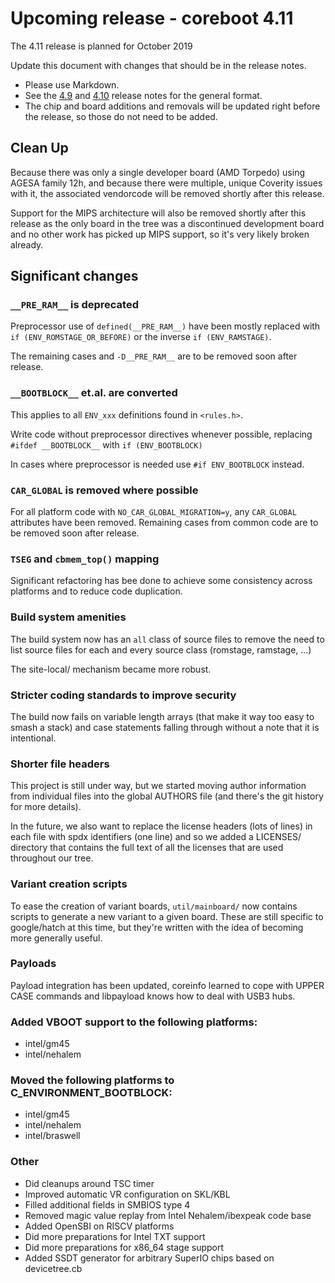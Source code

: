 Upcoming release - coreboot 4.11
================================

The 4.11 release is planned for October 2019

Update this document with changes that should be in the release
notes.
* Please use Markdown.
* See the [4.9](coreboot-4.9-relnotes.md) and [4.10](coreboot-4.10-relnotes.md)
  release notes for the general format.
* The chip and board additions and removals will be updated right
  before the release, so those do not need to be added.

Clean Up
--------
Because there was only a single developer board (AMD Torpedo)
using AGESA family 12h, and because there were multiple,
unique Coverity issues with it, the associated vendorcode will
be removed shortly after this release.

Support for the MIPS architecture will also be removed shortly after
this release as the only board in the tree was a discontinued development
board and no other work has picked up MIPS support, so it's very likely
broken already.

Significant changes
-------------------

### `__PRE_RAM__` is deprecated

Preprocessor use of `defined(__PRE_RAM__)` have been mostly replaced with
`if (ENV_ROMSTAGE_OR_BEFORE)` or the inverse `if (ENV_RAMSTAGE)`.

The remaining cases and `-D__PRE_RAM__` are to be removed soon after release.

### `__BOOTBLOCK__` et.al. are converted

This applies to all `ENV_xxx` definitions found in `<rules.h>`.

Write code without preprocessor directives whenever possible, replacing
`#ifdef __BOOTBLOCK__` with  `if (ENV_BOOTBLOCK)`

In cases where preprocessor is needed use `#if ENV_BOOTBLOCK` instead.

### `CAR_GLOBAL` is removed where possible

For all platform code with `NO_CAR_GLOBAL_MIGRATION=y`, any `CAR_GLOBAL`
attributes have been removed. Remaining cases from common code are to be
removed soon after release.

### `TSEG` and  `cbmem_top()` mapping

Significant refactoring has bee done to achieve some consistency across platforms
and to reduce code duplication.

### Build system amenities ###

The build system now has an `all` class of source files to remove the need to
list source files for each and every source class (romstage, ramstage, ...)

The site-local/ mechanism became more robust.

### Stricter coding standards to improve security ###

The build now fails on variable length arrays (that make it way too easy to
smash a stack) and case statements falling through without a note that it is
intentional.

### Shorter file headers ###

This project is still under way, but we started moving author information
from individual files into the global AUTHORS file (and there's the git
history for more details).

In the future, we also want to replace the license headers (lots of lines)
in each file with spdx identifiers (one line) and so we added a LICENSES/
directory that contains the full text of all the licenses that are used
throughout our tree.

### Variant creation scripts ###

To ease the creation of variant boards, `util/mainboard/` now contains
scripts to generate a new variant to a given board. These are still
specific to google/hatch at this time, but they're written with the idea
of becoming more generally useful.

### Payloads ###

Payload integration has been updated, coreinfo learned to cope with
UPPER CASE commands and libpayload knows how to deal with USB3 hubs.

### Added VBOOT support to the following platforms:
* intel/gm45
* intel/nehalem

### Moved the following platforms to C_ENVIRONMENT_BOOTBLOCK:
* intel/gm45
* intel/nehalem
* intel/braswell

### Other
* Did cleanups around TSC timer
* Improved automatic VR configuration on SKL/KBL
* Filled additional fields in SMBIOS type 4
* Removed magic value replay from Intel Nehalem/ibexpeak code base
* Added OpenSBI on RISCV platforms
* Did more preparations for Intel TXT support
* Did more preparations for x86_64 stage support
* Added SSDT generator for arbitrary SuperIO chips based on devicetree.cb
